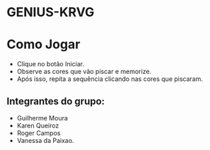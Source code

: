 # GENIUS-KRVG

# Como Jogar

- Clique no botão Iniciar.
- Observe as cores que vão piscar e memorize.
- Após isso, repita a sequência clicando nas cores que piscaram.


## Integrantes do grupo: 

- Guilherme Moura
- Karen Queiroz
- Roger Campos
- Vanessa da Paixao.
